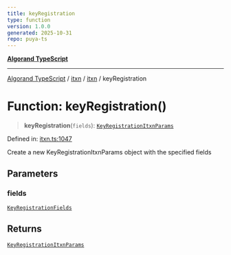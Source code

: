 ```yaml
---
title: keyRegistration
type: function
version: 1.0.0
generated: 2025-10-31
repo: puya-ts
---
```

[**Algorand TypeScript**](../../../../README.md)

***

[Algorand TypeScript](../../../../modules.md) / [itxn](../../../README.md) / [itxn](../README.md) / keyRegistration

# Function: keyRegistration()

> **keyRegistration**(`fields`): [`KeyRegistrationItxnParams`](../classes/KeyRegistrationItxnParams.md)

Defined in: [itxn.ts:1047](https://github.com/algorandfoundation/puya-ts/blob/main/packages/algo-ts/src/itxn.ts#L1047)

Create a new KeyRegistrationItxnParams object with the specified fields

## Parameters

### fields

[`KeyRegistrationFields`](../interfaces/KeyRegistrationFields.md)

## Returns

[`KeyRegistrationItxnParams`](../classes/KeyRegistrationItxnParams.md)
